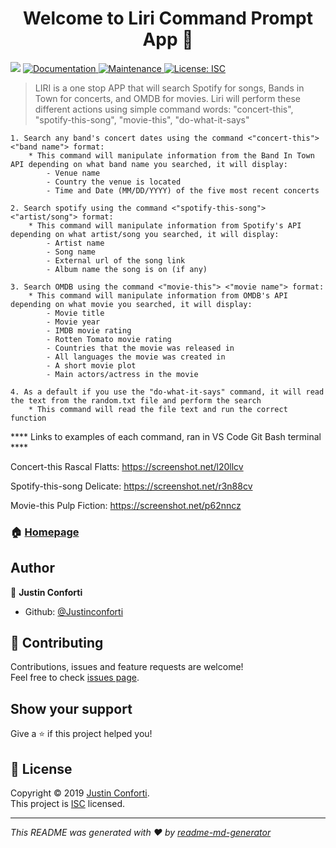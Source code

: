 ﻿<h1 align="center">Welcome to Liri Command Prompt App 👋</h1>
<p>
  <img src="https://img.shields.io/badge/version-1.0.0-blue.svg?cacheSeconds=2592000" />
  <a href="https://github.com/JustinConforti/liri-node-app#readme">
    <img alt="Documentation" src="https://img.shields.io/badge/documentation-yes-brightgreen.svg" target="_blank" />
  </a>
  <a href="https://github.com/JustinConforti/liri-node-app/graphs/commit-activity">
    <img alt="Maintenance" src="https://img.shields.io/badge/Maintained%3F-yes-green.svg" target="_blank" />
  </a>
  <a href="https://github.com/JustinConforti/liri-node-app/blob/master/LICENSE">
    <img alt="License: ISC" src="https://img.shields.io/badge/License-ISC-yellow.svg" target="_blank" />
  </a>
</p>


> LIRI is a one stop APP that will search Spotify for songs, Bands in Town for concerts, and OMDB for movies.
Liri will perform these different actions using simple command words: "concert-this", "spotify-this-song", "movie-this", "do-what-it-says"
	
	1. Search any band's concert dates using the command <"concert-this"> <"band name"> format:
		* This command will manipulate information from the Band In Town API depending on what band name you searched, it will display: 
			- Venue name 
			- Country the venue is located
			- Time and Date (MM/DD/YYYY) of the five most recent concerts
	
	2. Search spotify using the command <"spotify-this-song"> <"artist/song"> format:
		* This command will manipulate information from Spotify's API depending on what artist/song you searched, it will display:
			- Artist name
			- Song name
			- External url of the song link
			- Album name the song is on (if any)

	3. Search OMDB using the command <"movie-this"> <"movie name"> format:
		* This command will manipulate information from OMDB's API depending on what movie you searched, it will display: 
			- Movie title
			- Movie year
			- IMDB movie rating
			- Rotten Tomato movie rating
			- Countries that the movie was released in
			- All languages the movie was created in
			- A short movie plot
			- Main actors/actress in the movie

	4. As a default if you use the "do-what-it-says" command, it will read the text from the random.txt file and perform the search
		* This command will read the file text and run the correct function 
			


**** Links to examples of each command, ran in VS Code Git Bash terminal ****

Concert-this Rascal Flatts: 
https://screenshot.net/l20llcv

Spotify-this-song Delicate: 
https://screenshot.net/r3n88cv

Movie-this Pulp Fiction:
https://screenshot.net/p62nncz
		
		 
		 

### 🏠 [Homepage](https://github.com/JustinConforti/liri-node-app#readme)


## Author

👤 **Justin Conforti**

* Github: [@Justinconforti](https://github.com/Justinconforti)

## 🤝 Contributing

Contributions, issues and feature requests are welcome!<br />Feel free to check [issues page](https://github.com/JustinConforti/liri-node-app/issues).

## Show your support

Give a ⭐️ if this project helped you!

## 📝 License

Copyright © 2019 [Justin Conforti](https://github.com/Justinconforti).<br />
This project is [ISC](https://github.com/JustinConforti/liri-node-app/blob/master/LICENSE) licensed.

***
_This README was generated with ❤️ by [readme-md-generator](https://github.com/kefranabg/readme-md-generator)_